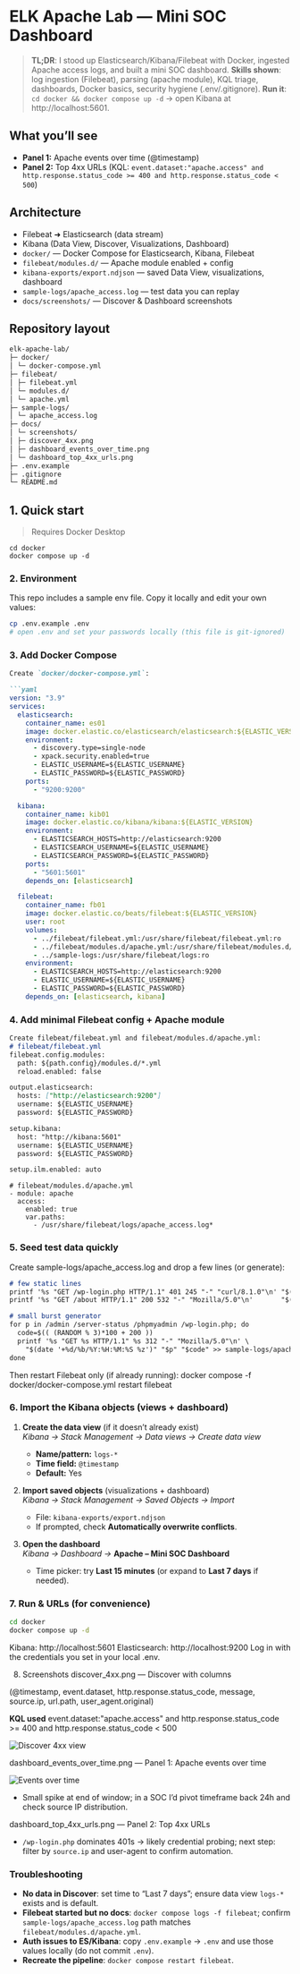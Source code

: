 # ELK Apache Lab — Mini SOC Dashboard

> **TL;DR**: I stood up Elasticsearch/Kibana/Filebeat with Docker, ingested Apache access logs, and built a mini SOC dashboard.
> **Skills shown**: log ingestion (Filebeat), parsing (apache module), KQL triage, dashboards, Docker basics, security hygiene (.env/.gitignore).
> **Run it**: `cd docker && docker compose up -d` → open Kibana at http://localhost:5601.

## What you’ll see
- **Panel 1:** Apache events over time (@timestamp)
- **Panel 2:** Top 4xx URLs (KQL: `event.dataset:"apache.access" and http.response.status_code >= 400 and http.response.status_code < 500`)

## Architecture
- Filebeat ➜ Elasticsearch (data stream)
- Kibana (Data View, Discover, Visualizations, Dashboard)
- `docker/` — Docker Compose for Elasticsearch, Kibana, Filebeat
- `filebeat/modules.d/` — Apache module enabled + config
- `kibana-exports/export.ndjson` — saved Data View, visualizations, dashboard
- `sample-logs/apache_access.log` — test data you can replay
- `docs/screenshots/` — Discover & Dashboard screenshots
## Repository layout

```md
elk-apache-lab/
├─ docker/
│ └─ docker-compose.yml
├─ filebeat/
│ ├─ filebeat.yml
│ └─ modules.d/
│ └─ apache.yml
├─ sample-logs/
│ └─ apache_access.log
├─ docs/
│ └─ screenshots/
│ ├─ discover_4xx.png
│ ├─ dashboard_events_over_time.png
│ └─ dashboard_top_4xx_urls.png
├─ .env.example
├─ .gitignore
└─ README.md
```


## 1. Quick start
> Requires Docker Desktop

```
cd docker
docker compose up -d
```

### 2. Environment
This repo includes a sample env file. Copy it locally and edit your own values:

```bash
cp .env.example .env
# open .env and set your passwords locally (this file is git-ignored)
```


### 3. Add Docker Compose
```md
Create `docker/docker-compose.yml`:

```yaml
version: "3.9"
services:
  elasticsearch:
    container_name: es01
    image: docker.elastic.co/elasticsearch/elasticsearch:${ELASTIC_VERSION}
    environment:
      - discovery.type=single-node
      - xpack.security.enabled=true
      - ELASTIC_USERNAME=${ELASTIC_USERNAME}
      - ELASTIC_PASSWORD=${ELASTIC_PASSWORD}
    ports:
      - "9200:9200"

  kibana:
    container_name: kib01
    image: docker.elastic.co/kibana/kibana:${ELASTIC_VERSION}
    environment:
      - ELASTICSEARCH_HOSTS=http://elasticsearch:9200
      - ELASTICSEARCH_USERNAME=${ELASTIC_USERNAME}
      - ELASTICSEARCH_PASSWORD=${ELASTIC_PASSWORD}
    ports:
      - "5601:5601"
    depends_on: [elasticsearch]

  filebeat:
    container_name: fb01
    image: docker.elastic.co/beats/filebeat:${ELASTIC_VERSION}
    user: root
    volumes:
      - ../filebeat/filebeat.yml:/usr/share/filebeat/filebeat.yml:ro
      - ../filebeat/modules.d/apache.yml:/usr/share/filebeat/modules.d/apache.yml:ro
      - ../sample-logs:/usr/share/filebeat/logs:ro
    environment:
      - ELASTICSEARCH_HOSTS=http://elasticsearch:9200
      - ELASTIC_USERNAME=${ELASTIC_USERNAME}
      - ELASTIC_PASSWORD=${ELASTIC_PASSWORD}
    depends_on: [elasticsearch, kibana]
```
### 4. Add minimal Filebeat config + Apache module

```md
Create filebeat/filebeat.yml and filebeat/modules.d/apache.yml:
# filebeat/filebeat.yml
filebeat.config.modules:
  path: ${path.config}/modules.d/*.yml
  reload.enabled: false

output.elasticsearch:
  hosts: ["http://elasticsearch:9200"]
  username: ${ELASTIC_USERNAME}
  password: ${ELASTIC_PASSWORD}

setup.kibana:
  host: "http://kibana:5601"
  username: ${ELASTIC_USERNAME}
  password: ${ELASTIC_PASSWORD}

setup.ilm.enabled: auto
```
```
# filebeat/modules.d/apache.yml
- module: apache
  access:
    enabled: true
    var.paths:
      - /usr/share/filebeat/logs/apache_access.log*
```
### 5. Seed test data quickly
Create sample-logs/apache_access.log and drop a few lines (or generate):
```md
# few static lines
printf '%s "GET /wp-login.php HTTP/1.1" 401 245 "-" "curl/8.1.0"\n' "$(date '+%d/%b/%Y:%H:%M:%S %z')" >> sample-logs/apache_access.log
printf '%s "GET /about HTTP/1.1" 200 532 "-" "Mozilla/5.0"\n'       "$(date '+%d/%b/%Y:%H:%M:%S %z')" >> sample-logs/apache_access.log

# small burst generator
for p in /admin /server-status /phpmyadmin /wp-login.php; do
  code=$(( (RANDOM % 3)*100 + 200 ))
  printf '%s "GET %s HTTP/1.1" %s 312 "-" "Mozilla/5.0"\n' \
    "$(date '+%d/%b/%Y:%H:%M:%S %z')" "$p" "$code" >> sample-logs/apache_access.log
done
```
Then restart Filebeat only (if already running):
docker compose -f docker/docker-compose.yml restart filebeat

### 6. Import the Kibana objects (views + dashboard)

1) **Create the data view** (if it doesn’t already exist)  
   *Kibana → Stack Management → Data views → Create data view*  
   - **Name/pattern:** `logs-*`  
   - **Time field:** `@timestamp`  
   - **Default:** Yes

2) **Import saved objects** (visualizations + dashboard)  
   *Kibana → Stack Management → Saved Objects → Import*  
   - File: `kibana-exports/export.ndjson`  
   - If prompted, check **Automatically overwrite conflicts**.

3) **Open the dashboard**  
   *Kibana → Dashboard →* **Apache – Mini SOC Dashboard**  
   - Time picker: try **Last 15 minutes** (or expand to **Last 7 days** if needed).


### 7. Run & URLs (for convenience)

```bash
cd docker
docker compose up -d
```
Kibana: http://localhost:5601
Elasticsearch: http://localhost:9200
Log in with the credentials you set in your local .env.

8. Screenshots
discover_4xx.png — Discover with columns

(@timestamp, event.dataset, http.response.status_code, message, source.ip, url.path, user_agent.original)

**KQL used**
event.dataset:"apache.access" and http.response.status_code >= 400 and http.response.status_code < 500


![Discover 4xx view](docs/screenshots/6.3-discover.png)

dashboard_events_over_time.png — Panel 1: Apache events over time

![Events over time](docs/screenshots/6.6-dashboard.png)
- Small spike at end of window; in a SOC I’d pivot timeframe back 24h and check source IP distribution.  

dashboard_top_4xx_urls.png — Panel 2: Top 4xx URLs
- `/wp-login.php` dominates 401s → likely credential probing; next step: filter by `source.ip` and user-agent to confirm automation.
   
### Troubleshooting
- **No data in Discover**: set time to “Last 7 days”; ensure data view `logs-*` exists and is default.
- **Filebeat started but no docs**: `docker compose logs -f filebeat`; confirm `sample-logs/apache_access.log` path matches `filebeat/modules.d/apache.yml`.
- **Auth issues to ES/Kibana**: copy `.env.example` → `.env` and use those values locally (do not commit `.env`).
- **Recreate the pipeline**: `docker compose restart filebeat`.


   


